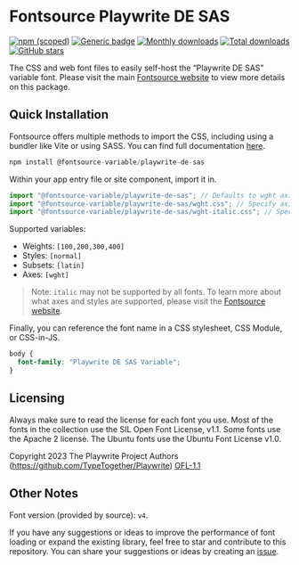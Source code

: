 # Fontsource Playwrite DE SAS

[![npm (scoped)](https://img.shields.io/npm/v/@fontsource-variable/playwrite-de-sas?color=brightgreen)](https://www.npmjs.com/package/@fontsource-variable/playwrite-de-sas) [![Generic badge](https://img.shields.io/badge/fontsource-passing-brightgreen)](https://github.com/fontsource/fontsource) [![Monthly downloads](https://badgen.net/npm/dm/@fontsource-variable/playwrite-de-sas)](https://github.com/fontsource/fontsource) [![Total downloads](https://badgen.net/npm/dt/@fontsource-variable/playwrite-de-sas)](https://github.com/fontsource/fontsource) [![GitHub stars](https://img.shields.io/github/stars/fontsource/fontsource.svg?style=social&label=Star)](https://github.com/fontsource/fontsource/stargazers)

The CSS and web font files to easily self-host the “Playwrite DE SAS” variable font. Please visit the main [Fontsource website](https://fontsource.org/fonts/playwrite-de-sas) to view more details on this package.

## Quick Installation

Fontsource offers multiple methods to import the CSS, including using a bundler like Vite or using SASS. You can find full documentation [here](https://fontsource.org/docs/getting-started/introduction).

```javascript
npm install @fontsource-variable/playwrite-de-sas
```

Within your app entry file or site component, import it in.

```javascript
import "@fontsource-variable/playwrite-de-sas"; // Defaults to wght axis
import "@fontsource-variable/playwrite-de-sas/wght.css"; // Specify axis
import "@fontsource-variable/playwrite-de-sas/wght-italic.css"; // Specify axis and style
```

Supported variables:
- Weights: `[100,200,300,400]`
- Styles: `[normal]`
- Subsets: `[latin]`
- Axes: `[wght]`

> Note: `italic` may not be supported by all fonts. To learn more about what axes and styles are supported, please visit the [Fontsource website](https://fontsource.org/fonts/playwrite-de-sas).

Finally, you can reference the font name in a CSS stylesheet, CSS Module, or CSS-in-JS.

```css
body {
  font-family: "Playwrite DE SAS Variable";
}
```

## Licensing
Always make sure to read the license for each font you use. Most of the fonts in the collection use the SIL Open Font License, v1.1. Some fonts use the Apache 2 license. The Ubuntu fonts use the Ubuntu Font License v1.0.

Copyright 2023 The Playwrite Project Authors (https://github.com/TypeTogether/Playwrite)
[OFL-1.1](http://scripts.sil.org/OFL)

## Other Notes
Font version (provided by source): `v4`.

If you have any suggestions or ideas to improve the performance of font loading or expand the existing library, feel free to star and contribute to this repository. You can share your suggestions or ideas by creating an [issue](https://github.com/fontsource/fontsource/issues).